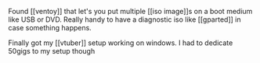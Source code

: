 Found [[ventoy]] that let's you put multiple [[iso image]]s on a boot medium like USB or DVD. Really handy to have a diagnostic iso like [[gparted]] in case something happens. 

Finally got my [[vtuber]] setup working on windows. I had to dedicate 50gigs to my setup though




